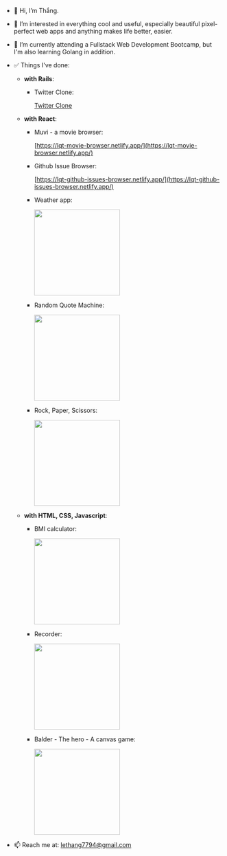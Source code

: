 - 👋 Hi, I’m Thắng.
- 👀 I’m interested in everything cool and useful, especially beautiful pixel-perfect web apps and anything makes life better, easier.
- 🌱 I’m currently attending a Fullstack Web Development Bootcamp, but I'm also learning Golang in addition.

- ✅ Things I've done:

  - **with Rails**:

    - Twitter Clone:

      [Twitter Clone](https://rails-sample-app-7794.herokuapp.com/)

  - **with React**:

    - Muvi - a movie browser:

      [https://lqt-movie-browser.netlify.app/](https://lqt-movie-browser.netlify.app/)

    - Github Issue Browser:

      [https://lqt-github-issues-browser.netlify.app/](https://lqt-github-issues-browser.netlify.app/)

    - Weather app:

      <a href="https://lqt-weather-app.netlify.app/"><img src="http://g.recordit.co/5LBMJshNO6.gif" height="200"></a>

    - Random Quote Machine:

      <a href="https://lqt-quote-machine.netlify.app"><img src="http://g.recordit.co/spUhPRoacn.gif" height="200"></a>

    - Rock, Paper, Scissors:

      <a href="https://lqt-rps.netlify.app/"><img src="http://g.recordit.co/K0it4Dux3o.gif" height="200"></a>

  - **with HTML, CSS, Javascript**:

    - BMI calculator:

      <a href="https://balder-the-hero.netlify.app/"><img src="http://g.recordit.co/wfRyhNxcMj.gif" height="200"></a>

    - Recorder:

      <a href="https://balder-the-hero.netlify.app/"><img src="http://g.recordit.co/0jt4V7Rhy7.gif" height="200"></a>

    - Balder - The hero - A canvas game:

      <a href="https://balder-the-hero.netlify.app/"><img src="http://g.recordit.co/6Hjnk3nhUN.gif" height="200"></a>

- 📫 Reach me at: lethang7794@gmail.com

